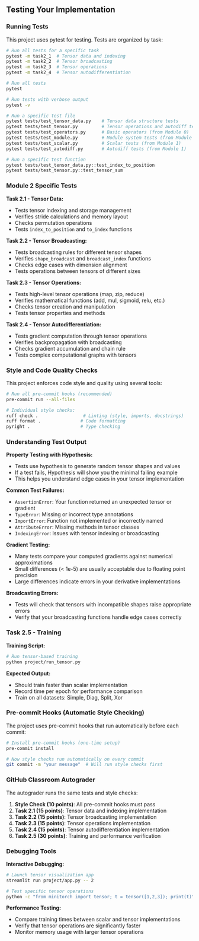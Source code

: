 ## Testing Your Implementation

### Running Tests

This project uses pytest for testing. Tests are organized by task:

```bash
# Run all tests for a specific task
pytest -m task2_1  # Tensor data and indexing
pytest -m task2_2  # Tensor broadcasting
pytest -m task2_3  # Tensor operations
pytest -m task2_4  # Tensor autodifferentiation

# Run all tests
pytest

# Run tests with verbose output
pytest -v

# Run a specific test file
pytest tests/test_tensor_data.py    # Tensor data structure tests
pytest tests/test_tensor.py         # Tensor operations and autodiff tests
pytest tests/test_operators.py      # Basic operators (from Module 0)
pytest tests/test_module.py         # Module system tests (from Module 0)
pytest tests/test_scalar.py         # Scalar tests (from Module 1)
pytest tests/test_autodiff.py       # Autodiff tests (from Module 1)

# Run a specific test function
pytest tests/test_tensor_data.py::test_index_to_position
pytest tests/test_tensor.py::test_tensor_sum
```

### Module 2 Specific Tests

**Task 2.1 - Tensor Data:**
- Tests tensor indexing and storage management
- Verifies stride calculations and memory layout
- Checks permutation operations
- Tests `index_to_position` and `to_index` functions

**Task 2.2 - Tensor Broadcasting:**
- Tests broadcasting rules for different tensor shapes
- Verifies `shape_broadcast` and `broadcast_index` functions
- Checks edge cases with dimension alignment
- Tests operations between tensors of different sizes

**Task 2.3 - Tensor Operations:**
- Tests high-level tensor operations (map, zip, reduce)
- Verifies mathematical functions (add, mul, sigmoid, relu, etc.)
- Checks tensor creation and manipulation
- Tests tensor properties and methods

**Task 2.4 - Tensor Autodifferentiation:**
- Tests gradient computation through tensor operations
- Verifies backpropagation with broadcasting
- Checks gradient accumulation and chain rule
- Tests complex computational graphs with tensors

### Style and Code Quality Checks

This project enforces code style and quality using several tools:

```bash
# Run all pre-commit hooks (recommended)
pre-commit run --all-files

# Individual style checks:
ruff check .                 # Linting (style, imports, docstrings)
ruff format .               # Code formatting
pyright .                   # Type checking
```

### Understanding Test Output

**Property Testing with Hypothesis:**
- Tests use hypothesis to generate random tensor shapes and values
- If a test fails, Hypothesis will show you the minimal failing example
- This helps you understand edge cases in your tensor implementation

**Common Test Failures:**
- `AssertionError`: Your function returned an unexpected tensor or gradient
- `TypeError`: Missing or incorrect type annotations
- `ImportError`: Function not implemented or incorrectly named
- `AttributeError`: Missing methods in tensor classes
- `IndexingError`: Issues with tensor indexing or broadcasting

**Gradient Testing:**
- Many tests compare your computed gradients against numerical approximations
- Small differences (< 1e-5) are usually acceptable due to floating point precision
- Large differences indicate errors in your derivative implementations

**Broadcasting Errors:**
- Tests will check that tensors with incompatible shapes raise appropriate errors
- Verify that your broadcasting functions handle edge cases correctly

### Task 2.5 - Training

**Training Script:**
```bash
# Run tensor-based training
python project/run_tensor.py
```

**Expected Output:**
- Should train faster than scalar implementation
- Record time per epoch for performance comparison
- Train on all datasets: Simple, Diag, Split, Xor

### Pre-commit Hooks (Automatic Style Checking)

The project uses pre-commit hooks that run automatically before each commit:

```bash
# Install pre-commit hooks (one-time setup)
pre-commit install

# Now style checks run automatically on every commit
git commit -m "your message"  # Will run style checks first
```

### GitHub Classroom Autograder

The autograder runs the same tests and style checks:

1. **Style Check (10 points)**: All pre-commit hooks must pass
2. **Task 2.1 (15 points)**: Tensor data and indexing implementation
3. **Task 2.2 (15 points)**: Tensor broadcasting implementation
4. **Task 2.3 (15 points)**: Tensor operations implementation
5. **Task 2.4 (15 points)**: Tensor autodifferentiation implementation
6. **Task 2.5 (30 points)**: Training and performance verification

### Debugging Tools

**Interactive Debugging:**
```bash
# Launch tensor visualization app
streamlit run project/app.py -- 2

# Test specific tensor operations
python -c "from minitorch import tensor; t = tensor([1,2,3]); print(t)"
```

**Performance Testing:**
- Compare training times between scalar and tensor implementations
- Verify that tensor operations are significantly faster
- Monitor memory usage with larger tensor operations